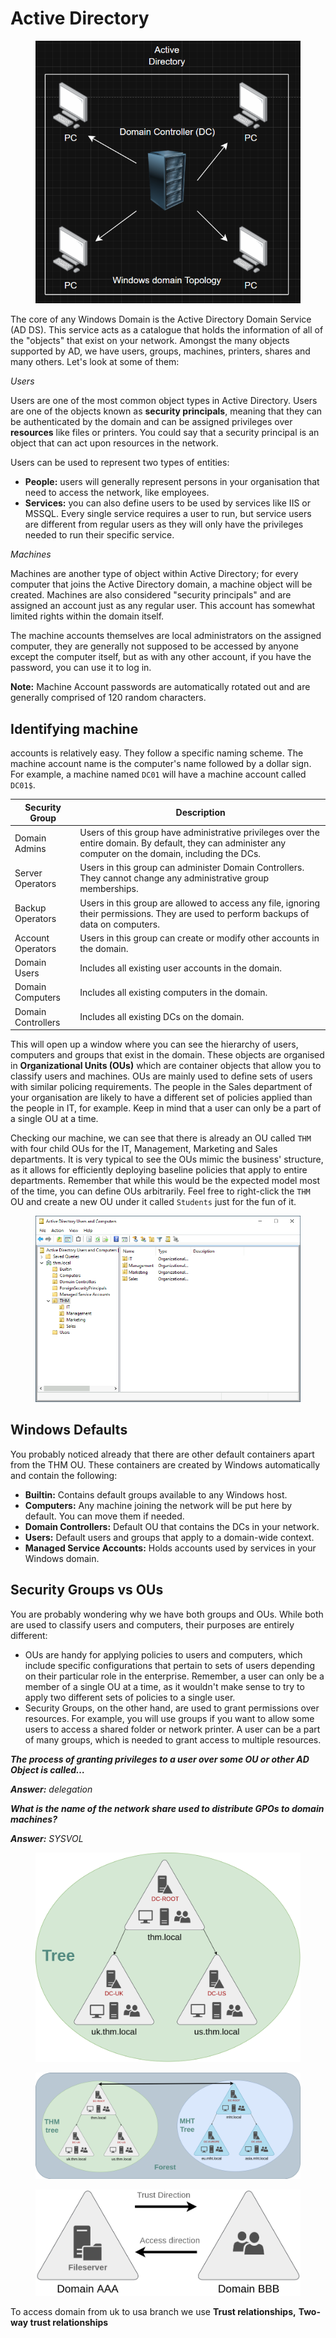 # Active Directory

<figure><img src="../../../../.gitbook/assets/image (1) (1) (1) (1) (1) (1) (1) (1) (1) (1) (1) (1) (1) (1) (1) (1).png" alt=""><figcaption></figcaption></figure>

﻿The core of any Windows Domain is the Active Directory Domain Service (AD DS). This service acts as a catalogue that holds the information of all of the "objects" that exist on your network. Amongst the many objects supported by AD, we have users, groups, machines, printers, shares and many others. Let's look at some of them:

_Users_

Users are one of the most common object types in Active Directory. Users are one of the objects known as **security principals**, meaning that they can be authenticated by the domain and can be assigned privileges over **resources** like files or printers. You could say that a security principal is an object that can act upon resources in the network.

Users can be used to represent two types of entities:

* **People:** users will generally represent persons in your organisation that need to access the network, like employees.
* **Services:** you can also define users to be used by services like IIS or MSSQL. Every single service requires a user to run, but service users are different from regular users as they will only have the privileges needed to run their specific service.

_Machines_

Machines are another type of object within Active Directory; for every computer that joins the Active Directory domain, a machine object will be created. Machines are also considered "security principals" and are assigned an account just as any regular user. This account has somewhat limited rights within the domain itself.

The machine accounts themselves are local administrators on the assigned computer, they are generally not supposed to be accessed by anyone except the computer itself, but as with any other account, if you have the password, you can use it to log in.

**Note:** Machine Account passwords are automatically rotated out and are generally comprised of 120 random characters.

## Identifying machine

accounts is relatively easy. They follow a specific naming scheme. The machine account name is the computer's name followed by a dollar sign. For example, a machine named `DC01` will have a machine account called `DC01$`.

| Security Group     | Description                                                                                                                                               |
| ------------------ | --------------------------------------------------------------------------------------------------------------------------------------------------------- |
| Domain Admins      | Users of this group have administrative privileges over the entire domain. By default, they can administer any computer on the domain, including the DCs. |
| Server Operators   | Users in this group can administer Domain Controllers. They cannot change any administrative group memberships.                                           |
| Backup Operators   | Users in this group are allowed to access any file, ignoring their permissions. They are used to perform backups of data on computers.                    |
| Account Operators  | Users in this group can create or modify other accounts in the domain.                                                                                    |
| Domain Users       | Includes all existing user accounts in the domain.                                                                                                        |
| Domain Computers   | Includes all existing computers in the domain.                                                                                                            |
| Domain Controllers | Includes all existing DCs on the domain.                                                                                                                  |

This will open up a window where you can see the hierarchy of users, computers and groups that exist in the domain. These objects are organised in **Organizational Units (OUs)** which are container objects that allow you to classify users and machines. OUs are mainly used to define sets of users with similar policing requirements. The people in the Sales department of your organisation are likely to have a different set of policies applied than the people in IT, for example. Keep in mind that a user can only be a part of a single OU at a time.

Checking our machine, we can see that there is already an OU called `THM` with four child OUs for the IT, Management, Marketing and Sales departments. It is very typical to see the OUs mimic the business' structure, as it allows for efficiently deploying baseline policies that apply to entire departments. Remember that while this would be the expected model most of the time, you can define OUs arbitrarily. Feel free to right-click the `THM` OU and create a new OU under it called `Students` just for the fun of it.

<figure><img src="../../../../.gitbook/assets/c5b1d321108bc065771eba62d24f5e83.png" alt=""><figcaption></figcaption></figure>

## Windows Defaults

You probably noticed already that there are other default containers apart from the THM OU. These containers are created by Windows automatically and contain the following:

* **Builtin:** Contains default groups available to any Windows host.
* **Computers:** Any machine joining the network will be put here by default. You can move them if needed.
* **Domain Controllers:** Default OU that contains the DCs in your network.
* **Users:** Default users and groups that apply to a domain-wide context.
* **Managed Service Accounts:** Holds accounts used by services in your Windows domain.

## Security Groups vs OUs

You are probably wondering why we have both groups and OUs. While both are used to classify users and computers, their purposes are entirely different:

* OUs are handy for applying policies to users and computers, which include specific configurations that pertain to sets of users depending on their particular role in the enterprise. Remember, a user can only be a member of a single OU at a time, as it wouldn't make sense to try to apply two different sets of policies to a single user.
* Security Groups, on the other hand, are used to grant permissions over resources. For example, you will use groups if you want to allow some users to access a shared folder or network printer. A user can be a part of many groups, which is needed to grant access to multiple resources.

_**The process of granting privileges to a user over some OU or other AD Object is called…**_

_**Answer:** delegation_

_**What is the name of the network share used to distribute GPOs to domain machines?**_

_**Answer:** SYSVOL_

<figure><img src="../../../../.gitbook/assets/abea24b7979676a1dcc0c568054544c8.png" alt=""><figcaption></figcaption></figure>

<figure><img src="../../../../.gitbook/assets/03448c2faf976db890118d835000bab7.png" alt=""><figcaption></figcaption></figure>

<figure><img src="../../../../.gitbook/assets/af95eb1a4b6c672491d8989f79c00200.png" alt=""><figcaption></figcaption></figure>

To access domain from uk to usa branch we use **Trust relationships,**  **Two-way trust relationships**
